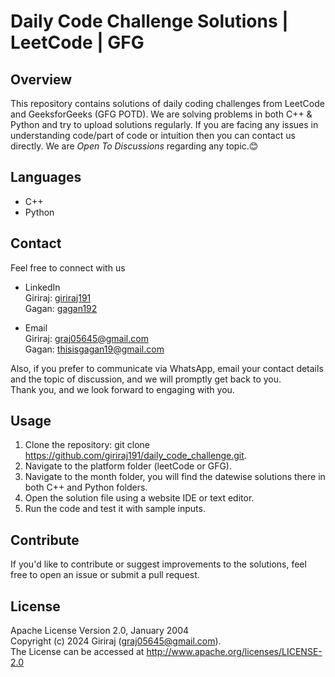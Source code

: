 # Daily Code Challenge Solutions | LeetCode | GFG

## Overview
This repository contains solutions of daily coding challenges from LeetCode and GeeksforGeeks (GFG POTD). We are solving problems in both C++ & Python and try to upload solutions regularly. If you are facing any issues in understanding code/part of code or intuition then you can contact us directly. We are *Open To Discussions* regarding any topic.😊  

## Languages
- C++
- Python

## Contact
Feel free to connect with us  

- LinkedIn  
Giriraj: [giriraj191](https://www.linkedin.com/in/giriraj191/)  
Gagan: [gagan192](https://www.linkedin.com/in/gagan192/)  

- Email  
Giriraj: graj05645@gmail.com  
Gagan: thisisgagan19@gmail.com  

Also, if you prefer to communicate via WhatsApp, email your contact details and the topic of discussion, and we will promptly get back to you.  
Thank you, and we look forward to engaging with you.

## Usage
1. Clone the repository: git clone https://github.com/giriraj191/daily_code_challenge.git.
1. Navigate to the platform folder (leetCode or GFG).
3. Navigate to the month folder, you will find the datewise solutions there in both C++ and Python folders.
4. Open the solution file using a website IDE or text editor.
5. Run the code and test it with sample inputs.

## Contribute
If you'd like to contribute or suggest improvements to the solutions, feel free to open an issue or submit a pull request.

## License
Apache License Version 2.0, January 2004  
Copyright (c) 2024 Giriraj (graj05645@gmail.com).  
The License can be accessed at http://www.apache.org/licenses/LICENSE-2.0  
